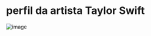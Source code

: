 # perfil da artista Taylor Swift 
![image](https://user-images.githubusercontent.com/72636308/188651090-8c6a2463-cee9-46db-91a6-738283439023.png)
 
